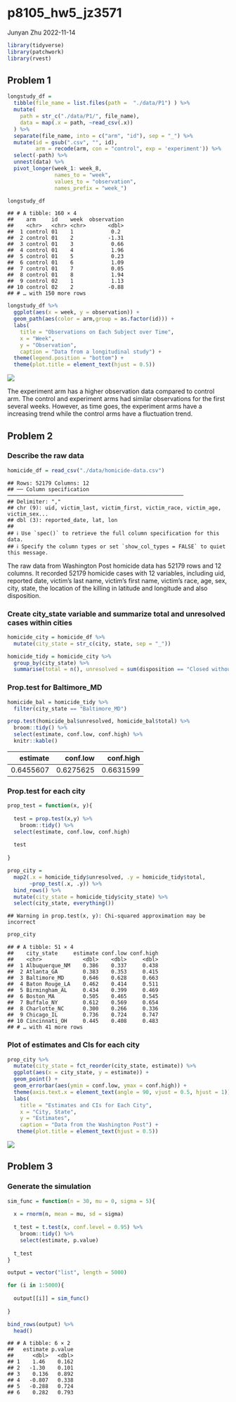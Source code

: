 p8105_hw5_jz3571
================
Junyan Zhu
2022-11-14

``` r
library(tidyverse)
library(patchwork)
library(rvest)
```

## Problem 1

``` r
longstudy_df = 
  tibble(file_name = list.files(path =  "./data/P1") ) %>% 
  mutate(
    path = str_c("./data/P1/", file_name),
    data = map(.x = path, ~read_csv(.x))
  ) %>% 
  separate(file_name, into = c("arm", "id"), sep = "_") %>% 
  mutate(id = gsub(".csv", "", id),
         arm = recode(arm, con = "control", exp = 'experiment')) %>% 
  select(-path) %>% 
  unnest(data) %>% 
  pivot_longer(week_1: week_8,
               names_to = "week",
               values_to = "observation",
               names_prefix = "week_")
```

``` r
longstudy_df 
```

    ## # A tibble: 160 × 4
    ##    arm     id    week  observation
    ##    <chr>   <chr> <chr>       <dbl>
    ##  1 control 01    1            0.2 
    ##  2 control 01    2           -1.31
    ##  3 control 01    3            0.66
    ##  4 control 01    4            1.96
    ##  5 control 01    5            0.23
    ##  6 control 01    6            1.09
    ##  7 control 01    7            0.05
    ##  8 control 01    8            1.94
    ##  9 control 02    1            1.13
    ## 10 control 02    2           -0.88
    ## # … with 150 more rows

``` r
longstudy_df %>% 
  ggplot(aes(x = week, y = observation)) +
  geom_path(aes(color = arm,group = as.factor(id))) +
  labs(
    title = "Observations on Each Subject over Time",
    x = "Week",
    y = "Observation",
    caption = "Data from a longitudinal study") +
  theme(legend.position = "bottom") +
  theme(plot.title = element_text(hjust = 0.5))
```

![](p8105_hw5_jz3571_files/figure-gfm/unnamed-chunk-4-1.png)<!-- -->

The experiment arm has a higher observation data compared to control
arm. The control and experiment arms had similar observations for the
first several weeks. However, as time goes, the experiment arms have a
increasing trend while the control arms have a fluctuation trend.

## Problem 2

### Describe the raw data

``` r
homicide_df = read_csv("./data/homicide-data.csv")
```

    ## Rows: 52179 Columns: 12
    ## ── Column specification ────────────────────────────────────────────────────────
    ## Delimiter: ","
    ## chr (9): uid, victim_last, victim_first, victim_race, victim_age, victim_sex...
    ## dbl (3): reported_date, lat, lon
    ## 
    ## ℹ Use `spec()` to retrieve the full column specification for this data.
    ## ℹ Specify the column types or set `show_col_types = FALSE` to quiet this message.

The raw data from Washington Post homicide data has 52179 rows and 12
columns. It recorded 52179 homicide cases with 12 variables, including
uid, reported date, victim’s last name, victim’s first name, victim’s
race, age, sex, city, state, the location of the killing in latitude and
longitude and also disposition.

### Create city_state variable and summarize total and unresolved cases within cities

``` r
homicide_city = homicide_df %>% 
  mutate(city_state = str_c(city, state, sep = "_"))

homicide_tidy = homicide_city %>% 
  group_by(city_state) %>% 
  summarise(total = n(), unresolved = sum(disposition == "Closed without arrest" | disposition == "Open/No arrest")) 
```

### Prop.test for Baltimore_MD

``` r
homicide_bal = homicide_tidy %>% 
  filter(city_state == "Baltimore_MD")

prop.test(homicide_bal$unresolved, homicide_bal$total) %>% 
  broom::tidy() %>% 
  select(estimate, conf.low, conf.high) %>% 
  knitr::kable()
```

|  estimate |  conf.low | conf.high |
|----------:|----------:|----------:|
| 0.6455607 | 0.6275625 | 0.6631599 |

### Prop.test for each city

``` r
prop_test = function(x, y){
  
  test = prop.test(x,y) %>% 
    broom::tidy() %>% 
  select(estimate, conf.low, conf.high)
  
  test
  
}

prop_city =
  map2(.x = homicide_tidy$unresolved, .y = homicide_tidy$total,
       ~prop_test(.x, .y)) %>% 
  bind_rows() %>% 
  mutate(city_state = homicide_tidy$city_state) %>% 
  select(city_state, everything())
```

    ## Warning in prop.test(x, y): Chi-squared approximation may be incorrect

``` r
prop_city
```

    ## # A tibble: 51 × 4
    ##    city_state     estimate conf.low conf.high
    ##    <chr>             <dbl>    <dbl>     <dbl>
    ##  1 Albuquerque_NM    0.386    0.337     0.438
    ##  2 Atlanta_GA        0.383    0.353     0.415
    ##  3 Baltimore_MD      0.646    0.628     0.663
    ##  4 Baton Rouge_LA    0.462    0.414     0.511
    ##  5 Birmingham_AL     0.434    0.399     0.469
    ##  6 Boston_MA         0.505    0.465     0.545
    ##  7 Buffalo_NY        0.612    0.569     0.654
    ##  8 Charlotte_NC      0.300    0.266     0.336
    ##  9 Chicago_IL        0.736    0.724     0.747
    ## 10 Cincinnati_OH     0.445    0.408     0.483
    ## # … with 41 more rows

### Plot of estimates and CIs for each city

``` r
prop_city %>% 
  mutate(city_state = fct_reorder(city_state, estimate)) %>% 
  ggplot(aes(x = city_state, y = estimate)) +
  geom_point() + 
  geom_errorbar(aes(ymin = conf.low, ymax = conf.high)) +
  theme(axis.text.x = element_text(angle = 90, vjust = 0.5, hjust = 1)) +
  labs(
    title = "Estimates and CIs for Each City",
    x = "City, State",
    y = "Estimates",
    caption = "Data from the Washington Post") +
   theme(plot.title = element_text(hjust = 0.5))
```

![](p8105_hw5_jz3571_files/figure-gfm/unnamed-chunk-9-1.png)<!-- -->

## Problem 3

### Generate the simulation

``` r
sim_func = function(n = 30, mu = 0, sigma = 5){
  
  x = rnorm(n, mean = mu, sd = sigma)
  
  t_test = t.test(x, conf.level = 0.95) %>% 
    broom::tidy() %>% 
    select(estimate, p.value)
  
  t_test
}
```

``` r
output = vector("list", length = 5000)

for (i in 1:5000){
  
  output[[i]] = sim_func()
  
}

bind_rows(output) %>% 
  head()
```

    ## # A tibble: 6 × 2
    ##   estimate p.value
    ##      <dbl>   <dbl>
    ## 1    1.46    0.162
    ## 2   -1.30    0.101
    ## 3    0.136   0.892
    ## 4   -0.807   0.338
    ## 5   -0.288   0.724
    ## 6    0.282   0.793
